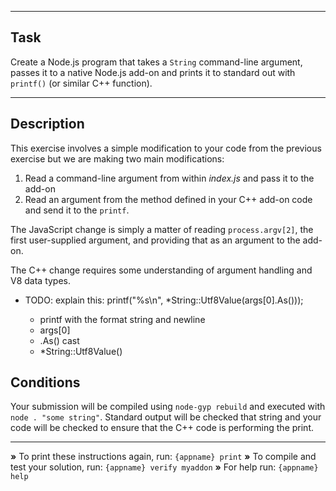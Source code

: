 ----------------------------------------------------------------------

## Task

Create a Node.js program that takes a `String` command-line argument, passes it to a native Node.js add-on and prints it to standard out with `printf()` (or similar C++ function).

----------------------------------------------------------------------

## Description

This exercise involves a simple modification to your code from the previous exercise but we are making two main modifications:

1. Read a command-line argument from within *index.js* and pass it to the add-on
2. Read an argument from the method defined in your C++ add-on code and send it to the `printf`.

The JavaScript change is simply a matter of reading `process.argv[2]`, the first user-supplied argument, and providing that as an argument to the add-on.

The C++ change requires some understanding of argument handling and V8 data types.

- TODO: explain this: printf("%s\n", *String::Utf8Value(args[0].As<String>()));
  - printf with the format string and newline
  - args[0]
  - .As<String>() cast
  - *String::Utf8Value()


## Conditions

Your submission will be compiled using `node-gyp rebuild` and executed with `node . "some string"`. Standard output will be checked that string and your code will be checked to ensure that the C++ code is performing the print.

----------------------------------------------------------------------

 __»__ To print these instructions again, run: `{appname} print`
 __»__ To compile and test your solution, run: `{appname} verify myaddon`
 __»__ For help run: `{appname} help`
